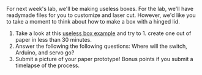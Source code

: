 For next week's lab, we'll be making useless boxes. For the lab, we'll have readymade files for you to customize and laser cut. However, we'd like you to take a moment to think about how to make a box with a hinged lid. 
1. Take a look at this [useless box example](https://makezine.com/projects/the-most-useless-machine/) and try to 1. create one out of paper in less than 30 minutes. 
1. Answer the following the following questions: Where will the switch, Arduino, and servo go? 
1. Submit a picture of your paper prototype! Bonus points if you submit a timelapse of the process. 


